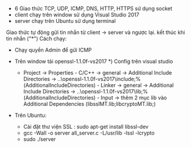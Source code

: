 - 6 Giao thức TCP, UDP, ICMP, DNS, HTTP, HTTPS sử dụng socket
- client chạy trên window sử dụng Visual Studio 2017
- server chạy trên Ubuntu sử dụng terminal

Giao thức tự động gửi tin nhắn từ client -> server và ngược lại. kết thúc khi tin nhắn ("*")
Cách chạy:
  - Chạy quyền Admin để gửi ICMP
  - Trên window tải openssl-1.1.0f-vs2017 
  *) Config trên visual studio
    + Project -> Properties 
          - C/C++ -> general -> Additional Include Directories -> ..\openssl-1.1.0f-vs2017\include;%(AdditionalIncludeDirectories) 
          - Linker -> general -> Additional Include Directories -> ..\openssl-1.1.0f-vs2017\lib;%(AdditionalIncludeDirectories) 
          - Input -> thêm 2 mục lib vào Additional Dependencies (libsslMT.lib;libcryptoMT.lib;)
    
  - Trên Ubuntu:
    + Cài đặt thư viện SSL : sudo apt-get install libssl-dev
    + gcc -Wall -o server all_server.c -L/usr/lib -lssl -lcrypto
    + sudo ./server
    
 
